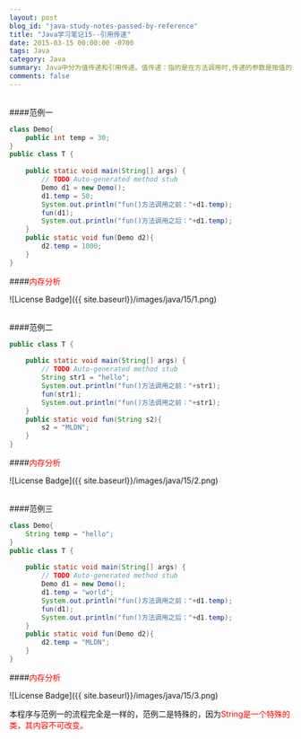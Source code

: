 ```yaml
---
layout: post
blog_id: "java-study-notes-passed-by-reference"
title: "Java学习笔记15--引用传递"
date: 2015-03-15 00:00:00 -0700
tags: Java
category: Java
summary: Java中分为值传递和引用传递。值传递：指的是在方法调用时,传递的参数是按值的拷贝传递。引用传递:传递的参数是按引用进行传递,其实传递的引用的地址,也就是变量所对应的内存空间的地址。
comments: false
---
```

</br>
####范例一

```java
class Demo{  
    public int temp = 30;  
}  
public class T {  
  
    public static void main(String[] args) {  
        // TODO Auto-generated method stub  
        Demo d1 = new Demo();  
        d1.temp = 50;  
        System.out.println("fun()方法调用之前："+d1.temp);  
        fun(d1);  
        System.out.println("fun()方法调用之后："+d1.temp);  
    }  
    public static void fun(Demo d2){  
        d2.temp = 1000;  
    }  
}
```

####<span style="color:red">内存分析</span>

![License Badge]({{ site.baseurl}}/images/java/15/1.png)

</br>
####范例二

```java
public class T {  
  
    public static void main(String[] args) {  
        // TODO Auto-generated method stub  
        String str1 = "hello";  
        System.out.println("fun()方法调用之前："+str1);  
        fun(str1);  
        System.out.println("fun()方法调用之前："+str1);  
    }  
    public static void fun(String s2){  
        s2 = "MLDN";  
    }
}
```

####<span style="color:red">内存分析</span>

![License Badge]({{ site.baseurl}}/images/java/15/2.png)

</br>
####范例三

```java
class Demo{  
    String temp = "hello";  
}  
public class T {  
  
    public static void main(String[] args) {  
        // TODO Auto-generated method stub  
        Demo d1 = new Demo();  
        d1.temp = "world";  
        System.out.println("fun()方法调用之前："+d1.temp);  
        fun(d1);  
        System.out.println("fun()方法调用之后："+d1.temp);  
    }  
    public static void fun(Demo d2){  
        d2.temp = "MLDN";  
    }  
}
```

####<span style="color:red">内存分析</span>

![License Badge]({{ site.baseurl}}/images/java/15/3.png)

本程序与范例一的流程完全是一样的，范例二是特殊的，因为<span style="color:red">String是一个特殊的类，其内容不可改变。</span>

</br>